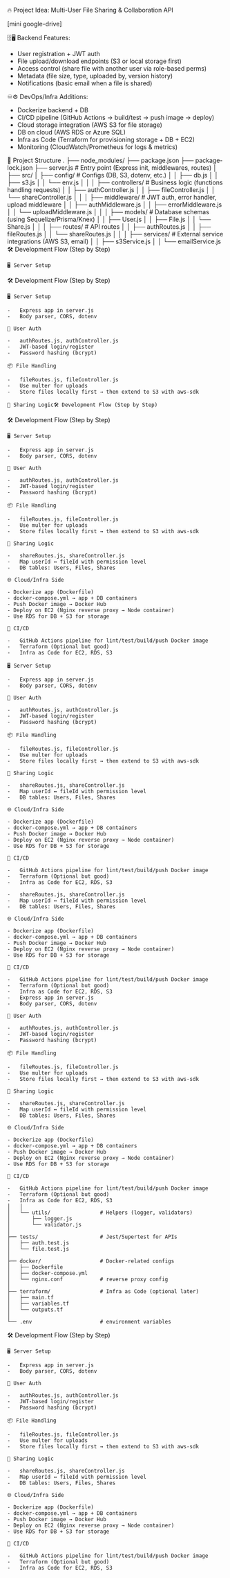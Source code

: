 🔥 Project Idea: Multi-User File Sharing & Collaboration API

[mini google-drive]

🗄️🖥️ Backend Features:

- User registration + JWT auth
- File upload/download endpoints (S3 or local storage first)
- Access control (share file with another user via role-based perms)
- Metadata (file size, type, uploaded by, version history)
- Notifications (basic email when a file is shared)

♾️⚙️ DevOps/Infra Additions:

- Dockerize backend + DB
- CI/CD pipeline (GitHub Actions → build/test → push image → deploy)
- Cloud storage integration (AWS S3 for file storage)
- DB on cloud (AWS RDS or Azure SQL)
- Infra as Code (Terraform for provisioning storage + DB + EC2)
- Monitoring (CloudWatch/Prometheus for logs & metrics)


📂 Project Structure
    .
    ├── node_modules/
    ├── package.json
    ├── package-lock.json
    ├── server.js                # Entry point (Express init, middlewares, routes)
    │
    ├── src/
    │   ├── config/               # Configs (DB, S3, dotenv, etc.)
    │   │   ├── db.js
    │   │   ├── s3.js
    │   │   └── env.js
    │   │
    │   ├── controllers/          # Business logic (functions handling requests)
    │   │   ├── authController.js
    │   │   ├── fileController.js
    │   │   └── shareController.js
    │   │
    │   ├── middleware/           # JWT auth, error handler, upload middleware
    │   │   ├── authMiddleware.js
    │   │   ├── errorMiddleware.js
    │   │   └── uploadMiddleware.js
    │   │
    │   ├── models/               # Database schemas (using Sequelize/Prisma/Knex)
    │   │   ├── User.js
    │   │   ├── File.js
    │   │   └── Share.js
    │   │
    │   ├── routes/               # API routes
    │   │   ├── authRoutes.js
    │   │   ├── fileRoutes.js
    │   │   └── shareRoutes.js
    │   │
    │   ├── services/             # External service integrations (AWS S3, email)
    │   │   ├── s3Service.js
    │   │   └── emailService.js🛠️ Development Flow (Step by Step)


    🖥 Server Setup
🛠️ Development Flow (Step by Step)


    🖥 Server Setup

    -   Express app in server.js
    -   Body parser, CORS, dotenv

    👤 User Auth

    -   authRoutes.js, authController.js 
    -   JWT-based login/register
    -   Password hashing (bcrypt)

    📦 File Handling

    -   fileRoutes.js, fileController.js
    -   Use multer for uploads
    -   Store files locally first → then extend to S3 with aws-sdk

    🧩 Sharing Logic🛠️ Development Flow (Step by Step)
🛠️ Development Flow (Step by Step)


    🖥 Server Setup

    -   Express app in server.js
    -   Body parser, CORS, dotenv

    👤 User Auth

    -   authRoutes.js, authController.js 
    -   JWT-based login/register
    -   Password hashing (bcrypt)

    📦 File Handling

    -   fileRoutes.js, fileController.js
    -   Use multer for uploads
    -   Store files locally first → then extend to S3 with aws-sdk

    🧩 Sharing Logic

    -   shareRoutes.js, shareController.js
    -   Map userId ↔ fileId with permission level
    -   DB tables: Users, Files, Shares

    🌐 Cloud/Infra Side

    - Dockerize app (Dockerfile)
    - docker-compose.yml → app + DB containers
    - Push Docker image → Docker Hub
    - Deploy on EC2 (Nginx reverse proxy → Node container)
    - Use RDS for DB + S3 for storage
    
    🐋 CI/CD

    -   GitHub Actions pipeline for lint/test/build/push Docker image 
    -   Terraform (Optional but good)
    -   Infra as Code for EC2, RDS, S3

    🖥 Server Setup

    -   Express app in server.js
    -   Body parser, CORS, dotenv

    👤 User Auth

    -   authRoutes.js, authController.js 
    -   JWT-based login/register
    -   Password hashing (bcrypt)

    📦 File Handling

    -   fileRoutes.js, fileController.js
    -   Use multer for uploads
    -   Store files locally first → then extend to S3 with aws-sdk

    🧩 Sharing Logic

    -   shareRoutes.js, shareController.js
    -   Map userId ↔ fileId with permission level
    -   DB tables: Users, Files, Shares

    🌐 Cloud/Infra Side

    - Dockerize app (Dockerfile)
    - docker-compose.yml → app + DB containers
    - Push Docker image → Docker Hub
    - Deploy on EC2 (Nginx reverse proxy → Node container)
    - Use RDS for DB + S3 for storage
    
    🐋 CI/CD

    -   GitHub Actions pipeline for lint/test/build/push Docker image 
    -   Terraform (Optional but good)
    -   Infra as Code for EC2, RDS, S3

    -   shareRoutes.js, shareController.js
    -   Map userId ↔ fileId with permission level
    -   DB tables: Users, Files, Shares

    🌐 Cloud/Infra Side

    - Dockerize app (Dockerfile)
    - docker-compose.yml → app + DB containers
    - Push Docker image → Docker Hub
    - Deploy on EC2 (Nginx reverse proxy → Node container)
    - Use RDS for DB + S3 for storage
    
    🐋 CI/CD

    -   GitHub Actions pipeline for lint/test/build/push Docker image 
    -   Terraform (Optional but good)
    -   Infra as Code for EC2, RDS, S3
    -   Express app in server.js
    -   Body parser, CORS, dotenv

    👤 User Auth

    -   authRoutes.js, authController.js 
    -   JWT-based login/register
    -   Password hashing (bcrypt)

    📦 File Handling

    -   fileRoutes.js, fileController.js
    -   Use multer for uploads
    -   Store files locally first → then extend to S3 with aws-sdk

    🧩 Sharing Logic

    -   shareRoutes.js, shareController.js
    -   Map userId ↔ fileId with permission level
    -   DB tables: Users, Files, Shares

    🌐 Cloud/Infra Side

    - Dockerize app (Dockerfile)
    - docker-compose.yml → app + DB containers
    - Push Docker image → Docker Hub
    - Deploy on EC2 (Nginx reverse proxy → Node container)
    - Use RDS for DB + S3 for storage
    
    🐋 CI/CD

    -   GitHub Actions pipeline for lint/test/build/push Docker image 
    -   Terraform (Optional but good)
    -   Infra as Code for EC2, RDS, S3
    │   │
    │   └── utils/                # Helpers (logger, validators)
    │       ├── logger.js
    │       └── validator.js
    │
    ├── tests/                    # Jest/Supertest for APIs
    │   ├── auth.test.js
    │   └── file.test.js
    │
    ├── docker/                   # Docker-related configs
    │   ├── Dockerfile
    │   ├── docker-compose.yml
    │   └── nginx.conf            # reverse proxy config
    │
    ├── terraform/                # Infra as Code (optional later)
    │   ├── main.tf
    │   ├── variables.tf
    │   └── outputs.tf
    │
    └── .env                      # environment variables



🛠️ Development Flow (Step by Step)


    🖥 Server Setup

    -   Express app in server.js
    -   Body parser, CORS, dotenv

    👤 User Auth

    -   authRoutes.js, authController.js 
    -   JWT-based login/register
    -   Password hashing (bcrypt)

    📦 File Handling

    -   fileRoutes.js, fileController.js
    -   Use multer for uploads
    -   Store files locally first → then extend to S3 with aws-sdk

    🧩 Sharing Logic

    -   shareRoutes.js, shareController.js
    -   Map userId ↔ fileId with permission level
    -   DB tables: Users, Files, Shares

    🌐 Cloud/Infra Side

    - Dockerize app (Dockerfile)
    - docker-compose.yml → app + DB containers
    - Push Docker image → Docker Hub
    - Deploy on EC2 (Nginx reverse proxy → Node container)
    - Use RDS for DB + S3 for storage
    
    🐋 CI/CD

    -   GitHub Actions pipeline for lint/test/build/push Docker image 
    -   Terraform (Optional but good)
    -   Infra as Code for EC2, RDS, S3